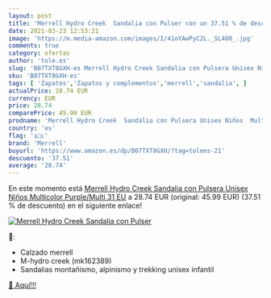 ```yaml
---
layout: post
title: 'Merrell Hydro Creek  Sandalia con Pulser con un 37.51 % de descuento'
date: 2021-03-23 12:53:21
image: 'https://m.media-amazon.com/images/I/41oYAwPyC2L._SL400_.jpg'
comments: true
category: ofertas
author: 'tole.es'
slug: 'B07TXT8GXH-es Merrell Hydro Creek Sandalia con Pulsera Unisex Niños...'
sku: 'B07TXT8GXH-es'
tags: [ 'Zapatos','Zapatos y complementos','merrell','sandalia', ]
actualPrice: 28.74 EUR
currency: EUR
price: 28.74
comparePrice: 45.99 EUR
prodname: 'Merrell Hydro Creek  Sandalia con Pulsera Unisex Niños  Multicolor  Purple/Multi   31 EU'
country: 'es'
flag: '🇪🇸'
brand: 'Merrell'
buyurl: 'https://www.amazon.es/dp/B07TXT8GXH/?tag=tolees-21'
descuento: '37.51'
average: '28.74'
---
```


En este momento está [Merrell Hydro Creek  Sandalia con Pulsera Unisex Niños  Multicolor  Purple/Multi   31 EU](https://www.amazon.es/dp/B07TXT8GXH/?tag=tolees-21) a 28.74 EUR (original: 45.99 EUR) (37.51 %  de descuento) en el siguiente enlace!

[![Merrell Hydro Creek  Sandalia con Pulser](https://m.media-amazon.com/images/I/41oYAwPyC2L._SL400_.jpg)](https://www.amazon.es/dp/B07TXT8GXH/?tag=tolees-21)

🔎:

- Calzado merrell
- M-hydro creek (mk162389)
- Sandalias montañismo, alpinismo y trekking unisex infantil

[🛒 Aquí!!!](https://www.amazon.es/dp/B07TXT8GXH/?tag=tolees-21)

